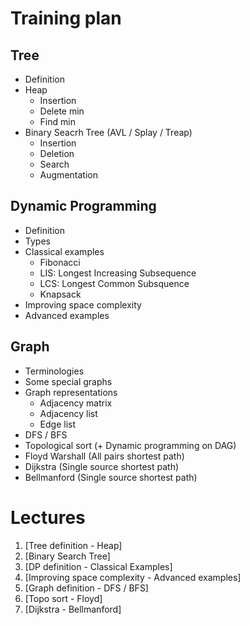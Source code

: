 # Training plan

## Tree
 * Definition 
 * Heap
   * Insertion
   * Delete min
   * Find min   
 * Binary Seacrh Tree (AVL / Splay / Treap)
   * Insertion
   * Deletion
   * Search
   * Augmentation

## Dynamic Programming
 * Definition
 * Types
 * Classical examples
   * Fibonacci
   * LIS: Longest Increasing Subsequence
   * LCS: Longest Common Subsquence
   * Knapsack
 * Improving space complexity
 * Advanced examples

## Graph
 * Terminologies
 * Some special graphs
 * Graph representations
   * Adjacency matrix
   * Adjacency list   
   * Edge list
 * DFS / BFS
 * Topological sort (+ Dynamic programming on DAG)
 * Floyd Warshall   (All pairs shortest path)
 * Dijkstra         (Single source shortest path)
 * Bellmanford      (Single source shortest path)
 
 
# Lectures
  1. [Tree definition - Heap]
  2. [Binary Search Tree]
  3. [DP definition - Classical Examples]
  4. [Improving space complexity - Advanced examples]
  5. [Graph definition -  DFS / BFS]
  6. [Topo sort - Floyd]
  7. [Dijkstra - Bellmanford]
